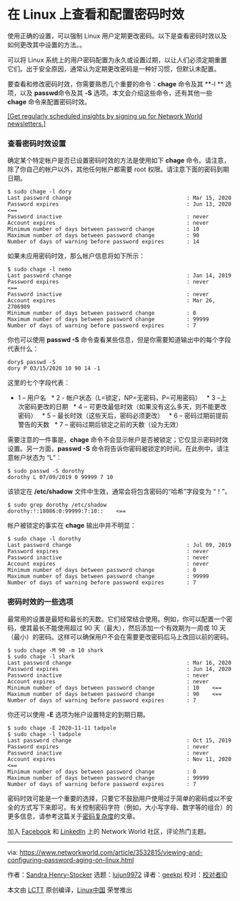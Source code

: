 [#]: collector: (lujun9972)
[#]: translator: (geekpi)
[#]: reviewer: ( )
[#]: publisher: ( )
[#]: url: ( )
[#]: subject: (Viewing and configuring password aging on Linux)
[#]: via: (https://www.networkworld.com/article/3532815/viewing-and-configuring-password-aging-on-linux.html)
[#]: author: (Sandra Henry-Stocker https://www.networkworld.com/author/Sandra-Henry_Stocker/)

在 Linux 上查看和配置密码时效
======
使用正确的设置，可以强制 Linux 用户定期更改密码。以下是查看密码时效以及如何更改其中设置的方法。。

可以将 Linux 系统上的用户密码配置为永久或设置过期，以让人们必须定期重置它们。出于安全原因，通常认为定期更改密码是一种好习惯，但默认未配置。

要查看和修改密码时效，你需要熟悉几个重要的命令：**chage** 命令及其 **-l ** 选项，以及 **passwd**命令及其 **-S** 选项。本文会介绍这些命令，还有其他一些 **chage** 命令来配置密码时效。

[[Get regularly scheduled insights by signing up for Network World newsletters.]][1]

### 查看密码时效设置

确定某个特定帐户是否已设置密码时效的方法是使用如下 **chage** 命令。请注意，除了你自己的帐户以外，其他任何帐户都需要 root 权限。请注意下面的密码到期日期。

```
$ sudo chage -l dory
Last password change                                    : Mar 15, 2020
Password expires                                        : Jun 13, 2020    <==
Password inactive                                       : never
Account expires                                         : never
Minimum number of days between password change          : 10
Maximum number of days between password change          : 90
Number of days of warning before password expires       : 14
```

如果未应用密码时效，那么帐户信息将如下所示：

```
$ sudo chage -l nemo
Last password change                                    : Jan 14, 2019
Password expires                                        : never         <==
Password inactive                                       : never
Account expires                                         : Mar 26, 2706989
Minimum number of days between password change          : 0
Maximum number of days between password change          : 99999
Number of days of warning before password expires       : 7
```

你也可以使用 **passwd -S** 命令查看某些信息，但是你需要知道输出中的每个字段代表什么：

```
dory$ passwd -S
dory P 03/15/2020 10 90 14 -1
```

这里的七个字段代表：

  * 1 – 用户名
  * 2 - 帐户状态（L=锁定，NP=无密码，P=可用密码）
  * 3 –上次密码更改的日期
  * 4 – 可更改最低时效（如果没有这么多天，则不能更改密码）
  * 5 – 最长时效（这些天后，密码必须更改）
  * 6 – 密码过期前提前警告的天数
  * 7 – 密码过期后锁定之前的天数（设为无效）



需要注意的一件事是，**chage** 命令不会显示帐户是否被锁定；它仅显示密码时效设置。另一方面，**passwd -S** 命令将告诉你密码被锁定的时间。在此例中，请注意帐户状态为 “L”：

[][2]

```
$ sudo passwd -S dorothy
dorothy L 07/09/2019 0 99999 7 10
```

该锁定在 **/etc/shadow** 文件中生效，通常会将包含密码的“哈希”字段变为 “！”。

```
$ sudo grep dorothy /etc/shadow
dorothy:!:18086:0:99999:7:10::    <==
```

帐户被锁定的事实在 **chage** 输出中并不明显：

```
$ sudo chage -l dorothy
Last password change                                    : Jul 09, 2019
Password expires                                        : never
Password inactive                                       : never
Account expires                                         : never
Minimum number of days between password change          : 0
Maximum number of days between password change          : 99999
Number of days of warning before password expires       : 7
```

### 密码时效的一些选项

最常用的设置是最短和最长的天数。它们经常结合使用。例如，你可以配置一个密码，使其最长不能使用超过 90 天（最大），然后添加一个有效期为一周或 10 天（最小）的密码。这样可以确保用户不会在需要更改密码后马上改回以前的密码。

```
$ sudo chage -M 90 -m 10 shark
$ sudo chage -l shark
Last password change                                    : Mar 16, 2020
Password expires                                        : Jun 14, 2020
Password inactive                                       : never
Account expires                                         : never
Minimum number of days between password change          : 10    <==
Maximum number of days between password change          : 90    <==
Number of days of warning before password expires       : 7
```

你还可以使用 **-E** 选项为帐户设置特定的到期日期。


```
$ sudo chage -E 2020-11-11 tadpole
$ sudo chage -l tadpole
Last password change                                    : Oct 15, 2019
Password expires                                        : never
Password inactive                                       : never
Account expires                                         : Nov 11, 2020  <==
Minimum number of days between password change          : 0
Maximum number of days between password change          : 99999
Number of days of warning before password expires       : 7
```

密码时效可能是一个重要的选择，只要它不鼓励用户使用过于简单的密码或以不安全的方式写下来即可。有关控制密码字符（例如，大小写字母、数字等的组合）的更多信息，请参考这篇关于[密码复杂度][3]的文章。

加入 [Facebook][4] 和 [LinkedIn][5] 上的 Network World 社区，评论热门主题。

--------------------------------------------------------------------------------

via: https://www.networkworld.com/article/3532815/viewing-and-configuring-password-aging-on-linux.html

作者：[Sandra Henry-Stocker][a]
选题：[lujun9972][b]
译者：[geekpi](https://github.com/geekpi)
校对：[校对者ID](https://github.com/校对者ID)

本文由 [LCTT](https://github.com/LCTT/TranslateProject) 原创编译，[Linux中国](https://linux.cn/) 荣誉推出

[a]: https://www.networkworld.com/author/Sandra-Henry_Stocker/
[b]: https://github.com/lujun9972
[1]: https://www.networkworld.com/newsletters/signup.html
[2]: https://www.networkworld.com/blog/itaas-and-the-corporate-storage-technology/?utm_source=IDG&utm_medium=promotions&utm_campaign=HPE22140&utm_content=sidebar (ITAAS and Corporate Storage Strategy)
[3]: https://www.networkworld.com/article/2726217/how-to-enforce-password-complexity-on-linux.html
[4]: https://www.facebook.com/NetworkWorld/
[5]: https://www.linkedin.com/company/network-world
